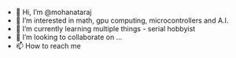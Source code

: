 - 👋 Hi, I’m @mohanataraj
- 👀 I’m interested in math, gpu computing, microcontrollers and A.I.
- 🌱 I’m currently learning multiple things - serial hobbyist 
- 💞️ I’m looking to collaborate on ...
- 📫 How to reach me 

<!---
mohanataraj/mohanataraj is a ✨ special ✨ repository because its `README.md` (this file) appears on your GitHub profile.
You can click the Preview link to take a look at your changes.
--->
